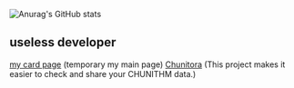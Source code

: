 ![Anurag's GitHub stats](https://github-readme-stats.vercel.app/api?username=xitora&hide=stars,commits,prs,issues,contribs,prs&theme=github_dark)
## useless developer
[my card page](card.xitora.cc) (temporary my main page)
[Chunitora](chuni.xitora.cc) (This project makes it easier to check and share your CHUNITHM data.)
